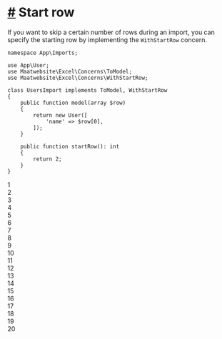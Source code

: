 [#](#start-row) Start row
=========================

If you want to skip a certain number of rows during an import, you can specify the starting row by implementing the `WithStartRow` concern.

    namespace App\Imports;
    
    use App\User;
    use Maatwebsite\Excel\Concerns\ToModel;
    use Maatwebsite\Excel\Concerns\WithStartRow;
    
    class UsersImport implements ToModel, WithStartRow
    {
        public function model(array $row)
        {
            return new User([
                'name' => $row[0],
            ]);
        }
    
        public function startRow(): int
        {
            return 2;
        }
    }
    

1  
2  
3  
4  
5  
6  
7  
8  
9  
10  
11  
12  
13  
14  
15  
16  
17  
18  
19  
20